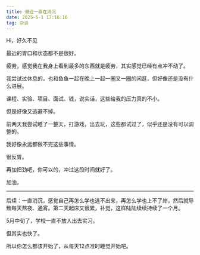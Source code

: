 ```yaml
---
title: 最近一直在消沉
date: 2025-5-1 17:16:16
tag: 杂谈
---
```


Hi，好久不见

最近的胃口和状态都不是很好。

疲劳，感觉我在我身上看到最多的东西就是疲劳，其实感觉已经有点冲不动了。

我尝试过休息的，也和鱼鱼一起在晚上一起一圈又一圈的闲逛，但好像还是没有什么进展。

课程、实验、项目、面试、钱，说实话，这些给我的压力真的不小。

但是好像又逃避不掉。

前两天我尝试睡了一整天，打游戏，出去玩，这些都试过了，似乎还是没有可以调整的。

我好像永远都做不完这些事情。

很反胃。

再加把劲吧，你可以的，冲过这段时间就好了。

加油。

---

后续：一直消沉，感觉自己再怎么学也逃不出来，再怎么学也上不了岸，然后就导致每天熬夜、通宵。第二天起床又很累，补觉，这样陆陆续续持续了一个月。

5月中旬了，学校一直不放人出去实习。

但其实也快了。

所以你怎么都该开始了，从每天12点准时睡觉开始吧。
